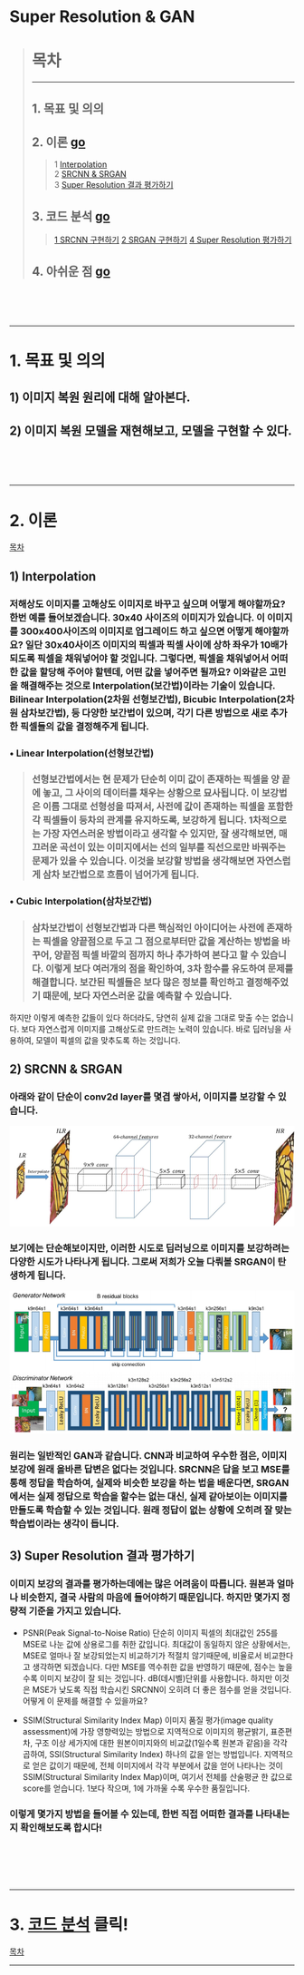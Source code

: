 Super Resolution & GAN
=
> # 목차
> ---
> ## 1. 목표 및 의의    
> ## 2. 이론 [go](#2-이론)    
>   > 1 [Interpolation](#1-intrepolation)    
>   > 2 [SRCNN & SRGAN](#2-srcnn-srgan)     
>   > 3 [Super Resolution 결과 평가하기](#3-super-resolution-결과-평가하기)     
> ## 3. 코드 분석 [go](#3-코드-분석)     
>   > [1 SRCNN 구현하기](#1-srcnn-구현하기)
>   > [2 SRGAN 구현하기](#2-srgan-구현하기)
>   > [4 Super Resolution 평가하기](#4-)     
> ## 4. 아쉬운 점 [go](#4-아쉬운-점)     


<br><br><br>

- - - -

# 1. 목표 및 의의     

## 1) 이미지 복원 원리에 대해 알아본다.    

## 2) 이미지 복원 모델을 재현해보고, 모델을 구현할 수 있다.     

<br><br><br>

- - - - 
# 2. 이론
[목차](#super-resolution--gan)

## 1) Interpolation 
### 저해상도 이미지를 고해상도 이미지로 바꾸고 싶으며 어떻게 해야할까요? 한번 예를 들어보겠습니다. 30x40 사이즈의 이미지가 있습니다. 이 이미지를 300x400사이즈의 이미지로 업그레이드 하고 싶으면 어떻게 해야할까요? 일단 30x40사이즈 이미지의 픽셀과 픽셀 사이에 상하 좌우가 10배가 되도록 픽셀을 채워넣어야 할 것입니다. 그렇다면, 픽셀을 채워넣어서 어떠한 값을 할당해 주어야 할텐데, 어떤 값을 넣어주면 될까요? 이와같은 고민을 해결해주는 것으로 Interpolation(보간법)이라는 기술이 있습니다. Bilinear Interpolation(2차원 선형보간법), Bicubic Interpolation(2차원 삼차보간법), 등 다양한 보간법이 있으며, 각기 다른 방법으로 새로 추가한 픽셀들의 값을 결정해주게 됩니다.

### $\bullet$ Linear Interpolation(선형보간법)     
> ### 선형보간법에서는 현 문제가 단순히 이미 값이 존재하는 픽셀을 양 끝에 놓고, 그 사이의 데이터를 채우는 상황으로 묘사됩니다. 이 보강법은 이름 그대로 선형성을 따져서, 사전에 값이 존재하는 픽셀을 포함한 각 픽셀들이 등차의 관계를 유지하도록, 보강하게 됩니다. 1차적으로는 가장 자연스러운 방법이라고 생각할 수 있지만, 잘 생각해보면, 매끄러운 곡선이 있는 이미지에서는 선의 일부를 직선으로만 바꿔주는 문제가 있을 수 있습니다. 이것을 보강할 방법을 생각해보면 자연스럽게 삼차 보간법으로 흐름이 넘어가게 됩니다.    

### $\bullet$ Cubic Interpolation(삼차보간법)      
> ### 삼차보간법이 선형보간법과 다른 핵심적인 아이디어는 사전에 존재하는 픽셀을 양끝점으로 두고 그 점으로부터만 값을 계산하는 방법을 바꾸어, 양끝점 픽셀 바깥의 점까지 하나 추가하여 본다고 할 수 있습니다. 이렇게 보다 여러개의 점을 확인하여, 3차 함수를 유도하여 문제를 해결합니다. 보간된 픽셀들은 보다 많은 정보를 확인하고 결정해주었기 때문에, 보다 자연스러운 값을 예측할 수 있습니다.


하지만 이렇게 예측한 값들이 있다 하더라도, 당연히 실제 값을 그대로 맞출 수는 없습니다. 보다 자연스럽게 이미지를 고해상도로 만드려는 노력이 있습니다. 바로 딥러닝을 사용하여, 모델이 픽셀의 값을 맞추도록 하는 것입니다. 



## 2) SRCNN & SRGAN

### 아래와 같이 단순이 conv2d layer를 몇겹 쌓아서, 이미지를 보강할 수 있습니다.   

![이미지](data/e-22-9.srcnn.max-800x600.png)
### 보기에는 단순해보이지만, 이러한 시도로 딥러닝으로 이미지를 보강하려는 다양한 시도가 나타나게 됩니다. 그로써 저희가 오늘 다뤄볼 SRGAN이 탄생하게 됩니다.   

![간](data/e-22-14.srgan.max-800x600.png)

### 원리는 일반적인 GAN과 같습니다. CNN과 비교하여 우수한 점은, 이미지 보강에 원래 올바른 답변은 없다는 것입니다. SRCNN은 답을 보고 MSE를 통해 정답을 학습하여, 실제와 비슷한 보강을 하는 법을 배운다면, SRGAN에서는 실제 정답으로 학습을 할수는 없는 대신, 실제 같아보이는 이미지를 만들도록 학습할 수 있는 것입니다. 원래 정답이 없는 상황에 오히려 잘 맞는 학습법이라는 생각이 듭니다.

## 3) Super Resolution 결과 평가하기

### 이미지 보강의 결과를 평가하는데에는 많은 어려움이 따릅니다. 원본과 얼마나 비슷한지, 결국 사람의 마음에 들어야하기 때문입니다. 하지만 몇가지 정량적 기준을 가지고 있습니다.

- PSNR(Peak Signal-to-Noise Ratio)
단순히 이미지 픽셀의 최대값인 255를 MSE로 나눈 값에 상용로그를 취한 값입니다. 최대값이 동일하지 않은 상황에서는, MSE로 얼마나 잘 보강되었는지 비교하기가 적절치 않기때문에, 비율로서 비교한다고 생각하면 되겠습니다. 다만 MSE를 역수취한 값을 반영하기 때문에, 점수는 높을 수록 이미지 보강이 잘 되는 것입니다. dB(데시벨)단위를 사용합니다. 하지만 이것은 MSE가 낮도록 직접 학습시킨 SRCNN이 오히려 더 좋은 점수를 얻을 것입니다. 어떻게 이 문제를 해결할 수 있을까요?

- SSIM(Structural Similarity Index Map)
이미지 품질 평가(image quality assessment)에 가장 영향력있는 방법으로 지역적으로 이미지의 평균밝기, 표준편차, 구조 이상 세가지에 대한 원본이미지와의 비교값(1일수록 원본과 같음)을 각각 곱하여, SSI(Structural Similarity Index) 하나의 값을 얻는 방법입니다. 지역적으로 얻은 값이기 때문에, 전체 이미지에서 각각 부분에서 값을 얻어 나타나는 것이 SSIM(Structural Similarity Index Map)이며, 여기서 전체를 산술평균 한 값으로 score를 얻습니다. 1보다 작으며, 1에 가까울 수록 우수한 품질입니다.

### 이렇게  몇가지 방법을 들어볼 수 있는데, 한번 직접 어떠한 결과를 나타내는지 확인해보도록 합시다!

<br><br><br><br>

- - - -
# 3. [코드 분석](https://nbviewer.org/github/SunCreation/aiffel/blob/main/Working/AI/Super_Resolution/%5BEX-16%5D.ipynb#super-resolution-gan) __클릭!__


[목차](#super-resolution--gan)
- - - -

